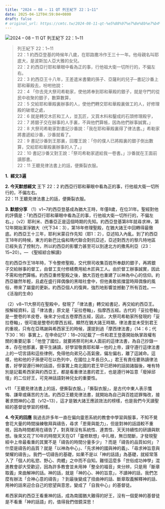 ```yaml
---
title: "2024 – 08 – 11 QT 列王紀下 22：1~11"
date: 2025-04-12T04:59:04+0800
draft: false
# original_url: https://cmtc.tw/2024-08-11-qt-%e5%88%97%e7%8e%8b%e7%b4%80%e4%b8%8b-22%ef%bc%9a111
---
```


![2024 – 08 – 11 QT 列王紀下 22：1\~11](/images/qt.jpg  "2024 – 08 – 11 QT 列王紀下 22：1\~11")

> 列王紀下 22：1\~11  
> 22：1 約西亞登基的時候年八歲，在耶路撒冷作王三十一年。他母親名叫耶底大，是波斯加人亞大雅的女兒。  
> 22：2 約西亞行耶和華眼中看為正的事，行他祖大衛一切所行的，不偏左右。  
> 22：3 約西亞王十八年，王差遣米書蘭的孫子、亞薩利的兒子─書記沙番上耶和華殿去，吩咐他說：  
> 22：4 「你去見大祭司希勒家，使他將奉到耶和華殿的銀子，就是守門的從民中收聚的銀子，數算數算，  
> 22：5 交給耶和華殿裏辦事的人，使他們轉交耶和華殿裏做工的人，好修理殿的破壞之處，  
> 22：6 就是轉交木匠和工人，並瓦匠，又買木料和鑿成的石頭修理殿宇，  
> 22：7 將銀子交在辦事的人手裏，不與他們算帳，因為他們辦事誠實。」  
> 22：8 大祭司希勒家對書記沙番說：「我在耶和華殿裏得了律法書。」希勒家將書遞給沙番，沙番就看了。  
> 22：9 書記沙番到王那裏，回覆王說：「你的僕人已將殿裏的銀子倒出數算，交給耶和華殿裏辦事的人了。」  
> 22：10 書記沙番又對王說：「祭司希勒家遞給我一卷書。」沙番就在王面前讀那書。  
> 22：11 王聽見律法書上的話，便撕裂衣服。

**1.  經文3遍**

**2. 今天默想經文**
王下 22：2 約西亞行耶和華眼中看為正的事，行他祖大衛一切所行的，不偏左右。  
22：11 王聽見律法書上的話，便撕裂衣服。

**3. 默想分享**
（1）v1\~7約西亞登基成為猶大王時，年僅8歲，在位31年。聖經對他的評價是：「約西亞行耶和華眼中看為正的事，行他祖大衛一切所行的，不偏左右。」（v2）耶利米、西番亞正是這個時期的先知。約西亞登基第8年就尋求神，第12年開始潔淨猶大（代下34：3），第18年修理聖殿，在猶大諸王中回轉得最徹底。約西亞王十三年，耶利米蒙召作先知（耶1：2），亞述陷入內亂。到了約西亞王18年的時候，東方的新巴比倫和瑪代聯合對抗亞述，亞述對西方的黎凡特地區已經失去了控制力，所以約西亞的影響力甚至可以到達北方的撒馬利亞（23：15\~20）。— 《聖經綜合解讀》

在約西亞作王18年時，下令整修聖殿，交代祭司收集百姓所奉獻的銀子，再將銀子交給辦事的督工，由督工支付修繕費用給木匠與工人。由於督工辦事誠實，因此不需和他們算帳。約西亞重修聖殿之後，猶大百姓也重建了以神為中心的信仰。約西亞雖然年輕，且處在盛行拜偶像的黑暗社會中，但他勇敢抵擋當時拜偶像的風俗，帶來了屬靈的更新。約西亞個人的復興，強烈地影響並撼動了所有百姓。— 《活潑的生命》

（2）v8\~11大祭司在聖殿中，發現了「律法書」轉交給書記，再交給約西亞王。按解經資料，這「律法書」原文是「妥拉卷軸」，指摩西五經。古代的「妥拉卷軸」是一整卷的羊皮卷，後來才分成五卷摩西五經，因此，大祭司希勒家所發現的「妥拉卷軸」，很可能是整卷的摩西五經。顯然在猶大諸王時期，律法書並未受到君王的重視，只有在亞瑪謝與希西家王的時候，還提到過「摩西律法書」（14：6；代下30：16）事實上，在申命記17：18\~20記載了一件和君王登基開始執掌政權有關的重要記事：「他登了國位，就要將祭司利未人面前的這律法書，為自己抄錄一本，存在他那裏，要平生誦讀，好學習敬畏耶和華－他的上帝，謹守遵行這律法書上的一切言語和這些律例，免得他向弟兄心高氣傲，偏左偏右，離了這誡命。這樣，他和他的子孫便可在以色列中，在國位上年長日久。」君王有責任要熟讀律法書，好學習遵行神的話語，但事實上南北國的君王早已把神的話拋諸腦後，唯有特別是記載希西家與約西亞王，都是看重律法書的君王，也是遵行神旨意「廢掉邱壇」的二位好王，可見神話語對神兒女的重要性。

v11 「王聽見律法書上的話，便撕裂衣服。」「撕裂衣服」，是古代中東人表示懺悔、謙卑或痛苦的方法。約西亞王聽見律法書，就開始為自己與百姓認罪悔改，接著求問神的心意（v12\~13），這才是猶大諸王應該效法的榜樣，也是我們今天讀聖經的基督徒學習的榜樣。

**4. 今天的回應**
我過去許多年一直在偏向靈恩系統的教會中學習與服事，不知不覺會花大量的時間操練敬拜與禱告，尋求「恩膏與能力」，但是對神的話語較不重視，因為時間都用在禱告了，對真理沒有系統性、連貫性、天天持續性的研讀與默想。後來又花了10年的時間天天在QT「靈修默想」中扎根，無日間斷，才發現聖經中上帝最看重的其實不是「禱告的時間分量多少」？而是「禱告的品質如何」？什麼是禱告的品質？就是「以神為中心」、「先求神的國與神的義」、「尋求神旨意與榮耀的禱告」。我們一切禱告的基礎，如果不是以「神的話語」為基礎，就經常落入了「個人的私慾、野心、肉體」之中而不自知。難怪這麼多「世俗成功神學」混進教會卻大受歡迎，因為許多教會並未用神「整全的福音」來分辨，只是用「斷章取義」來曲解神的話。神的話，就是「神的心、神的旨意」，不讀神的話，我們怎麼有辦法「合神心意的禱告」？到最後變成了扭曲神的話、斷章取義解釋神的話、用神的話來迎合自己的慾望與意思，變成了「自我中心」的基督徒。

希西家與約西亞王看重神的話，成為南國猶大難得的好王，沒有一個愛神的基督徒是不看重「神的話語」的，值得我們借鏡深思！
